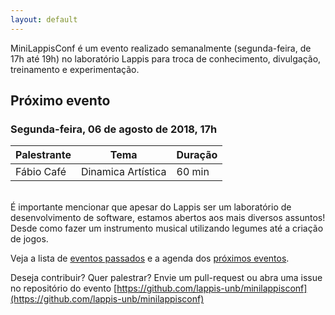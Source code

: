 ```yaml
---
layout: default
---
```


MiniLappisConf é um evento realizado semanalmente (segunda-feira, de 17h até
19h) no laboratório Lappis para troca de conhecimento, divulgação, treinamento
e experimentação.

## Próximo evento

### Segunda-feira, 06 de agosto de 2018, 17h

| Palestrante     | Tema                                    | Duração |
| --------------- | --------------------------------------- | ------- |
| Fábio Café      | Dinamica Artística                      | 60 min  |

<br/>
É importante mencionar que apesar do Lappis ser um laboratório de
desenvolvimento de software, estamos abertos aos mais diversos assuntos! Desde
como fazer um instrumento musical utilizando legumes até a criação de jogos.

Veja a lista de <a href="passados">eventos passados</a> e
a agenda dos <a href="agenda">próximos eventos</a>.

Deseja contribuir? Quer palestrar? Envie um pull-request ou abra uma issue no
repositório do evento
[https://github.com/lappis-unb/minilappisconf](https://github.com/lappis-unb/minilappisconf)
